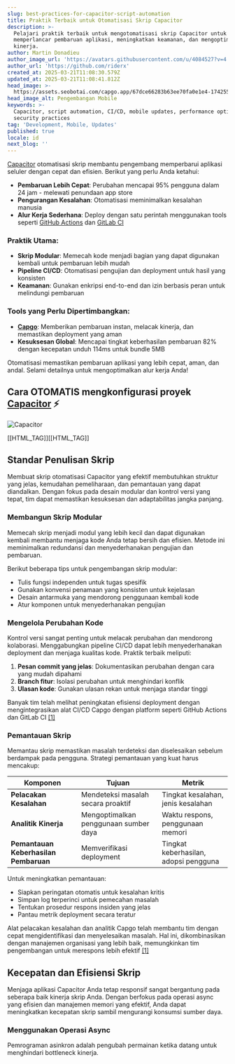 ```yaml
---
slug: best-practices-for-capacitor-script-automation
title: Praktik Terbaik untuk Otomatisasi Skrip Capacitor
description: >-
  Pelajari praktik terbaik untuk mengotomatisasi skrip Capacitor untuk
  memperlancar pembaruan aplikasi, meningkatkan keamanan, dan mengoptimalkan
  kinerja.
author: Martin Donadieu
author_image_url: 'https://avatars.githubusercontent.com/u/4084527?v=4'
author_url: 'https://github.com/riderx'
created_at: 2025-03-21T11:08:30.579Z
updated_at: 2025-03-21T11:08:41.812Z
head_image: >-
  https://assets.seobotai.com/capgo.app/67dce66283b63ee70fa0e1e4-1742555321812.jpg
head_image_alt: Pengembangan Mobile
keywords: >-
  Capacitor, script automation, CI/CD, mobile updates, performance optimization,
  security practices
tag: 'Development, Mobile, Updates'
published: true
locale: id
next_blog: ''
---
```


[Capacitor](https://capacitorjscom/) otomatisasi skrip membantu pengembang memperbarui aplikasi seluler dengan cepat dan efisien. Berikut yang perlu Anda ketahui:

- **Pembaruan Lebih Cepat**: Perubahan mencapai 95% pengguna dalam 24 jam - melewati penundaan app store
- **Pengurangan Kesalahan**: Otomatisasi meminimalkan kesalahan manusia  
- **Alur Kerja Sederhana**: Deploy dengan satu perintah menggunakan tools seperti [GitHub Actions](https://docsgithubcom/actions) dan [GitLab CI](https://docsgitlabcom/ee/ci/)

### Praktik Utama:

- **Skrip Modular**: Memecah kode menjadi bagian yang dapat digunakan kembali untuk pembaruan lebih mudah
- **Pipeline CI/CD**: Otomatisasi pengujian dan deployment untuk hasil yang konsisten
- **Keamanan**: Gunakan enkripsi end-to-end dan izin berbasis peran untuk melindungi pembaruan

### Tools yang Perlu Dipertimbangkan:

- **[Capgo](https://capgoapp/)**: Memberikan pembaruan instan, melacak kinerja, dan memastikan deployment yang aman
- **Kesuksesan Global**: Mencapai tingkat keberhasilan pembaruan 82% dengan kecepatan unduh 114ms untuk bundle 5MB

Otomatisasi memastikan pembaruan aplikasi yang lebih cepat, aman, dan andal. Selami detailnya untuk mengoptimalkan alur kerja Anda!

## Cara OTOMATIS mengkonfigurasi proyek [Capacitor](https://capacitorjscom/) ⚡️

![Capacitor](https://mars-imagesimgixnet/seobot/screenshots/capacitorjscom-4c1a6a7e452082d30f5bff9840b00b7d-2025-03-21jpg?auto=compress)

[[HTML_TAG]][[HTML_TAG]]

## Standar Penulisan Skrip

Membuat skrip otomatisasi Capacitor yang efektif membutuhkan struktur yang jelas, kemudahan pemeliharaan, dan pemantauan yang dapat diandalkan. Dengan fokus pada desain modular dan kontrol versi yang tepat, tim dapat memastikan kesuksesan dan adaptabilitas jangka panjang.

### Membangun Skrip Modular

Memecah skrip menjadi modul yang lebih kecil dan dapat digunakan kembali membantu menjaga kode Anda tetap bersih dan efisien. Metode ini meminimalkan redundansi dan menyederhanakan pengujian dan pembaruan.

Berikut beberapa tips untuk pengembangan skrip modular:

- Tulis fungsi independen untuk tugas spesifik
- Gunakan konvensi penamaan yang konsisten untuk kejelasan
- Desain antarmuka yang mendorong penggunaan kembali kode
- Atur komponen untuk menyederhanakan pengujian

### Mengelola Perubahan Kode

Kontrol versi sangat penting untuk melacak perubahan dan mendorong kolaborasi. Menggabungkan pipeline CI/CD dapat lebih menyederhanakan deployment dan menjaga kualitas kode. Praktik terbaik meliputi:

1. **Pesan commit yang jelas**: Dokumentasikan perubahan dengan cara yang mudah dipahami
2. **Branch fitur**: Isolasi perubahan untuk menghindari konflik
3. **Ulasan kode**: Gunakan ulasan rekan untuk menjaga standar tinggi

Banyak tim telah melihat peningkatan efisiensi deployment dengan mengintegrasikan alat CI/CD Capgo dengan platform seperti GitHub Actions dan GitLab CI [\[1\]](https://capgoapp/)

### Pemantauan Skrip

Memantau skrip memastikan masalah terdeteksi dan diselesaikan sebelum berdampak pada pengguna. Strategi pemantauan yang kuat harus mencakup:

| Komponen | Tujuan | Metrik |
| --- | --- | --- |
| **Pelacakan Kesalahan** | Mendeteksi masalah secara proaktif | Tingkat kesalahan, jenis kesalahan |
| **Analitik Kinerja** | Mengoptimalkan penggunaan sumber daya | Waktu respons, penggunaan memori |
| **Pemantauan Keberhasilan Pembaruan** | Memverifikasi deployment | Tingkat keberhasilan, adopsi pengguna |

Untuk meningkatkan pemantauan:

- Siapkan peringatan otomatis untuk kesalahan kritis
- Simpan log terperinci untuk pemecahan masalah
- Tentukan prosedur respons insiden yang jelas
- Pantau metrik deployment secara teratur

Alat pelacakan kesalahan dan analitik Capgo telah membantu tim dengan cepat mengidentifikasi dan menyelesaikan masalah. Hal ini, dikombinasikan dengan manajemen organisasi yang lebih baik, memungkinkan tim pengembangan untuk merespons lebih efektif [\[1\]](https://capgoapp/)

## Kecepatan dan Efisiensi Skrip

Menjaga aplikasi Capacitor Anda tetap responsif sangat bergantung pada seberapa baik kinerja skrip Anda. Dengan berfokus pada operasi async yang efisien dan manajemen memori yang efektif, Anda dapat meningkatkan kecepatan skrip sambil mengurangi konsumsi sumber daya.

### Menggunakan Operasi Async

Pemrograman asinkron adalah pengubah permainan ketika datang untuk menghindari bottleneck kinerja.